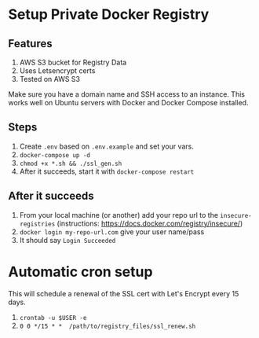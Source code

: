 # Setup Private Docker Registry

## Features

1. AWS S3 bucket for Registry Data
2. Uses Letsencrypt certs
3. Tested on AWS S3

Make sure you have a domain name and SSH access to an instance. This works well on Ubuntu servers with Docker and Docker Compose installed.

## Steps

1. Create `.env` based on `.env.example` and set your vars.
2. `docker-compose up -d`
3. `chmod +x *.sh && ./ssl_gen.sh`  
4. After it succeeds, start it with `docker-compose restart`

## After it succeeds

1. From your local machine (or another) add your repo url to the `insecure-registries` (instructions: https://docs.docker.com/registry/insecure/)
2. `docker login my-repo-url.com` give your user name/pass
3. It should say `Login Succeeded`

# Automatic cron setup

This will schedule a renewal of the SSL cert with Let's Encrypt every 15 days.
1. `crontab -u $USER -e`
2. `0 0 */15 * *  /path/to/registry_files/ssl_renew.sh`
